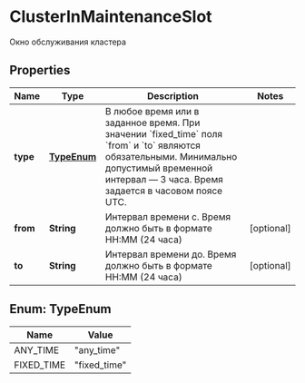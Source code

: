 

# ClusterInMaintenanceSlot

Окно обслуживания кластера

## Properties

| Name | Type | Description | Notes |
|------------ | ------------- | ------------- | -------------|
|**type** | [**TypeEnum**](#TypeEnum) | В любое время или в заданное время. При значении &#x60;fixed_time&#x60; поля &#x60;from&#x60; и &#x60;to&#x60; являются обязательными. Минимально допустимый временной интервал — 3 часа. Время задается в часовом поясе UTC. |  |
|**from** | **String** | Интервал времени с. Время должно быть в формате HH:MM (24 часа) |  [optional] |
|**to** | **String** | Интервал времени до. Время должно быть в формате HH:MM (24 часа) |  [optional] |



## Enum: TypeEnum

| Name | Value |
|---- | -----|
| ANY_TIME | &quot;any_time&quot; |
| FIXED_TIME | &quot;fixed_time&quot; |



